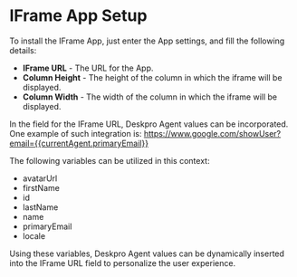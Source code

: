 # IFrame App Setup

To install the IFrame App, just enter the App settings, and fill the following details:

- **IFrame URL** - The URL for the App.
- **Column Height** - The height of the column in which the iframe will be displayed.
- **Column Width** - The width of the column in which the iframe will be displayed.

In the field for the IFrame URL, Deskpro Agent values can be incorporated. One example of such integration is:
https://www.google.com/showUser?email={{currentAgent.primaryEmail}}

The following variables can be utilized in this context:

- avatarUrl
- firstName
- id
- lastName
- name
- primaryEmail
- locale

Using these variables, Deskpro Agent values can be dynamically inserted into the IFrame URL field to personalize the user experience.
